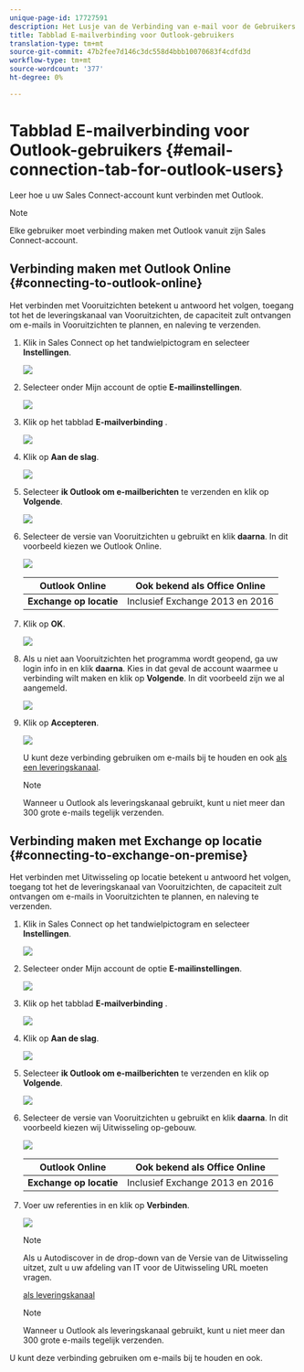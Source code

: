 ```yaml
---
unique-page-id: 17727591
description: Het Lusje van de Verbinding van e-mail voor de Gebruikers van Vooruitzichten - Marketo Dos - de Documentatie van het Product
title: Tabblad E-mailverbinding voor Outlook-gebruikers
translation-type: tm+mt
source-git-commit: 47b2fee7d146c3dc558d4bbb10070683f4cdfd3d
workflow-type: tm+mt
source-wordcount: '377'
ht-degree: 0%

---
```



# Tabblad E-mailverbinding voor Outlook-gebruikers {#email-connection-tab-for-outlook-users}

Leer hoe u uw Sales Connect-account kunt verbinden met Outlook.

>[!NOTE]
>
>Elke gebruiker moet verbinding maken met Outlook vanuit zijn Sales Connect-account.

## Verbinding maken met Outlook Online {#connecting-to-outlook-online}

Het verbinden met Vooruitzichten betekent u antwoord het volgen, toegang tot het de leveringskanaal van Vooruitzichten, de capaciteit zult ontvangen om e-mails in Vooruitzichten te plannen, en naleving te verzenden.

1. Klik in Sales Connect op het tandwielpictogram en selecteer **Instellingen**.

   ![](assets/one.png)

1. Selecteer onder Mijn account de optie **E-mailinstellingen**.

   ![](assets/two.png)

1. Klik op het tabblad **E-mailverbinding** .

   ![](assets/three.png)

1. Klik op **Aan de slag**.

   ![](assets/four.png)

1. Selecteer **ik Outlook om e-mailberichten** te verzenden en klik op **Volgende**.

   ![](assets/five-a.png)

1. Selecteer de versie van Vooruitzichten u gebruikt en klik **daarna**. In dit voorbeeld kiezen we Outlook Online.

   ![](assets/six-a.png)

   | **Outlook Online** | Ook bekend als Office Online |
   |---|---|
   | **Exchange op locatie** | Inclusief Exchange 2013 en 2016 |

1. Klik op **OK**.

   ![](assets/seven-a.png)

1. Als u niet aan Vooruitzichten het programma wordt geopend, ga uw login info in en klik **daarna**. Kies in dat geval de account waarmee u verbinding wilt maken en klik op **Volgende**. In dit voorbeeld zijn we al aangemeld.

   ![](assets/eight-a.png)

1. Klik op **Accepteren**.

   ![](assets/nine-a.png)

   U kunt deze verbinding gebruiken om e-mails bij te houden en ook [als een leveringskanaal](http://docs.marketo.com/display/public/DOCS/Setting+up+Your+Delivery+Channel#SettingupYourDeliveryChannel-Gmail).

   >[!NOTE]
   >
   >Wanneer u Outlook als leveringskanaal gebruikt, kunt u niet meer dan 300 grote e-mails tegelijk verzenden.

## Verbinding maken met Exchange op locatie {#connecting-to-exchange-on-premise}

Het verbinden met Uitwisseling op locatie betekent u antwoord het volgen, toegang tot het de leveringskanaal van Vooruitzichten, de capaciteit zult ontvangen om e-mails in Vooruitzichten te plannen, en naleving te verzenden.

1. Klik in Sales Connect op het tandwielpictogram en selecteer **Instellingen**.

   ![](assets/one.png)

1. Selecteer onder Mijn account de optie **E-mailinstellingen**.

   ![](assets/two.png)

1. Klik op het tabblad **E-mailverbinding** .

   ![](assets/three.png)

1. Klik op **Aan de slag**.

   ![](assets/four.png)

1. Selecteer **ik Outlook om e-mailberichten** te verzenden en klik op **Volgende**.

   ![](assets/five-a.png)

1. Selecteer de versie van Vooruitzichten u gebruikt en klik **daarna**. In dit voorbeeld kiezen wij Uitwisseling op-gebouw.

   ![](assets/six-b.png)

   | **Outlook Online** | Ook bekend als Office Online |
   |---|---|
   | **Exchange op locatie** | Inclusief Exchange 2013 en 2016 |

1. Voer uw referenties in en klik op **Verbinden**.

   ![](assets/seven-b.png)

   >[!NOTE]
   >
   >Als u Autodiscover in de drop-down van de Versie van de Uitwisseling uitzet, zult u uw afdeling van IT voor de Uitwisseling URL moeten vragen.

   [als leveringskanaal](http://docs.marketo.com/display/public/DOCS/Setting+up+Your+Delivery+Channel#SettingupYourDeliveryChannel-Gmail)

   >[!NOTE]
   >
   >Wanneer u Outlook als leveringskanaal gebruikt, kunt u niet meer dan 300 grote e-mails tegelijk verzenden.

U kunt deze verbinding gebruiken om e-mails bij te houden en ook.